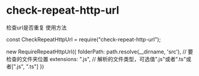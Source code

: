 # check-repeat-http-url
检查url是否重复
使用方法

const CheckRepeatHttpUrl = require("check-repeat-http-url");

new RequireRepeatHttpUrl({
  folderPath: path.resolve(__dirname, 'src'), // 要检查的文件夹位置
  extensions: ".js", // 解析的文件类型，可选值".js"或者".ts"或者[".js", ".ts"]
})
